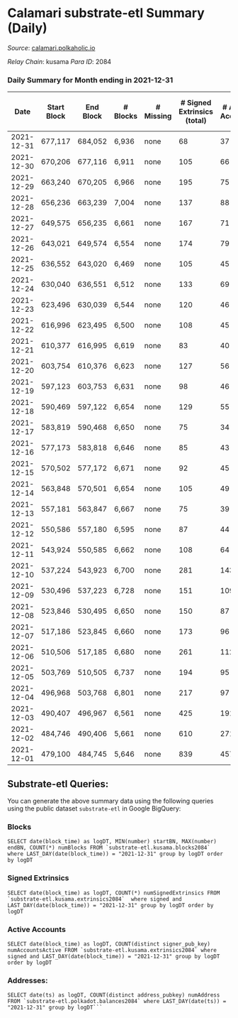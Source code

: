 # Calamari substrate-etl Summary (Daily)

_Source_: [calamari.polkaholic.io](https://calamari.polkaholic.io)

*Relay Chain*: kusama
*Para ID*: 2084



### Daily Summary for Month ending in 2021-12-31


| Date | Start Block | End Block | # Blocks | # Missing | # Signed Extrinsics (total) | # Active Accounts | # Addresses with Balances | # Events | # Transfers | # XCM Transfers In | # XCM Transfers Out |
| ---- | ----------- | --------- | -------- | --------- | --------------------------- | ----------------- | ------------------------- | -------- | ----------- | ------------------ | ------------------- |
| 2021-12-31 | 677,117 | 684,052 | 6,936 | none  | 68 | 37 | 19,907 | 14,132 | 57 ($132,258.81) |   |   |
| 2021-12-30 | 670,206 | 677,116 | 6,911 | none  | 105 | 66 | 19,901 | 14,238 | 72 ($245,978.12) |   |   |
| 2021-12-29 | 663,240 | 670,205 | 6,966 | none  | 195 | 75 | 19,881 | 14,683 | 151 ($409,117.66) |   |   |
| 2021-12-28 | 656,236 | 663,239 | 7,004 | none  | 137 | 88 | 19,867 | 14,452 | 81 ($269,740.45) |   |   |
| 2021-12-27 | 649,575 | 656,235 | 6,661 | none  | 167 | 71 |  | 13,939 | 145 ($210,819.48) |   |   |
| 2021-12-26 | 643,021 | 649,574 | 6,554 | none  | 174 | 79 | 19,841 | 13,791 | 155 ($171,464.88) |   |   |
| 2021-12-25 | 636,552 | 643,020 | 6,469 | none  | 105 | 45 | 19,806 | 13,334 | 96 ($68,485.99) |   |   |
| 2021-12-24 | 630,040 | 636,551 | 6,512 | none  | 133 | 69 | 19,788 | 13,544 | 119 ($140,490.81) |   |   |
| 2021-12-23 | 623,496 | 630,039 | 6,544 | none  | 120 | 46 | 19,753 | 13,539 | 103 ($145,542.07) |   |   |
| 2021-12-22 | 616,996 | 623,495 | 6,500 | none  | 108 | 45 | 19,744 | 13,391 | 90 ($301,371.47) |   |   |
| 2021-12-21 | 610,377 | 616,995 | 6,619 | none  | 83 | 40 | 19,730 | 13,580 | 58 ($116,382.00) |   |   |
| 2021-12-20 | 603,754 | 610,376 | 6,623 | none  | 127 | 56 | 19,719 | 13,734 | 106 ($163,952.99) |   |   |
| 2021-12-19 | 597,123 | 603,753 | 6,631 | none  | 98 | 46 | 19,701 | 13,659 | 78 ($152,515.63) |   |   |
| 2021-12-18 | 590,469 | 597,122 | 6,654 | none  | 129 | 55 | 19,694 | 13,865 | 110 ($175,262.03) |   |   |
| 2021-12-17 | 583,819 | 590,468 | 6,650 | none  | 75 | 34 | 19,686 | 13,590 | 60 ($185,566.41) |   |   |
| 2021-12-16 | 577,173 | 583,818 | 6,646 | none  | 85 | 43 | 19,675 | 13,642 | 70 ($236,026.91) |   |   |
| 2021-12-15 | 570,502 | 577,172 | 6,671 | none  | 92 | 45 | 19,665 | 13,712 | 77 ($100,103.75) |   |   |
| 2021-12-14 | 563,848 | 570,501 | 6,654 | none  | 105 | 49 | 19,653 | 13,735 | 94 ($75,291.32) |   |   |
| 2021-12-13 | 557,181 | 563,847 | 6,667 | none  | 75 | 39 | 19,643 | 13,639 | 63 ($146,149.77) |   |   |
| 2021-12-12 | 550,586 | 557,180 | 6,595 | none  | 87 | 44 | 19,635 | 13,523 | 72 ($236,205.38) |   |   |
| 2021-12-11 | 543,924 | 550,585 | 6,662 | none  | 108 | 64 | 19,623 | 13,744 | 87 ($138,187.38) |   |   |
| 2021-12-10 | 537,224 | 543,923 | 6,700 | none  | 281 | 143 | 19,610 | 14,566 | 238 ($846,038.44) |   |   |
| 2021-12-09 | 530,496 | 537,223 | 6,728 | none  | 151 | 109 | 19,569 | 14,001 | 139 ($453,968.45) |   |   |
| 2021-12-08 | 523,846 | 530,495 | 6,650 | none  | 150 | 87 | 19,559 | 13,853 | 99 ($146,704.15) |   |   |
| 2021-12-07 | 517,186 | 523,845 | 6,660 | none  | 173 | 96 | 19,544 | 14,034 | 138 ($138,769.93) |   |   |
| 2021-12-06 | 510,506 | 517,185 | 6,680 | none  | 261 | 112 | 19,522 | 14,335 | 208 ($352,106.86) |   |   |
| 2021-12-05 | 503,769 | 510,505 | 6,737 | none  | 194 | 95 | 19,492 | 14,229 | 164 ($520,524.19) |   |   |
| 2021-12-04 | 496,968 | 503,768 | 6,801 | none  | 217 | 97 | 19,451 | 14,403 | 181 ($885,259.70) |   |   |
| 2021-12-03 | 490,407 | 496,967 | 6,561 | none  | 425 | 191 | 19,427 | 14,710 | 327 ($1,593,505.39) |   |   |
| 2021-12-02 | 484,746 | 490,406 | 5,661 | none  | 610 | 271 | 19,375 | 13,611 | 499 ($2,034,305.83) |   |   |
| 2021-12-01 | 479,100 | 484,745 | 5,646 | none  | 839 | 457 | 19,305 | 14,536 | 644 ($2,505,132.77) |   |   |

## Substrate-etl Queries:
You can generate the above summary data using the following queries using the public dataset `substrate-etl` in Google BigQuery:


### Blocks
```
SELECT date(block_time) as logDT, MIN(number) startBN, MAX(number) endBN, COUNT(*) numBlocks FROM `substrate-etl.kusama.blocks2084`  where LAST_DAY(date(block_time)) = "2021-12-31" group by logDT order by logDT
```


### Signed Extrinsics
```
SELECT date(block_time) as logDT, COUNT(*) numSignedExtrinsics FROM `substrate-etl.kusama.extrinsics2084`  where signed and LAST_DAY(date(block_time)) = "2021-12-31" group by logDT order by logDT
```


### Active Accounts
```
SELECT date(block_time) as logDT, COUNT(distinct signer_pub_key) numAccountsActive FROM `substrate-etl.kusama.extrinsics2084` where signed and LAST_DAY(date(block_time)) = "2021-12-31" group by logDT order by logDT
```


### Addresses:
```
SELECT date(ts) as logDT, COUNT(distinct address_pubkey) numAddress FROM `substrate-etl.polkadot.balances2084` where LAST_DAY(date(ts)) = "2021-12-31" group by logDT```

